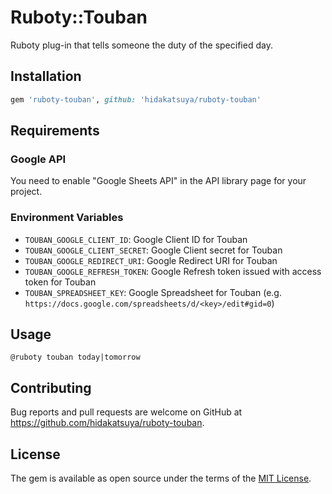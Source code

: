 # Ruboty::Touban

Ruboty plug-in that tells someone the duty of the specified day.

## Installation

```ruby
gem 'ruboty-touban', github: 'hidakatsuya/ruboty-touban'
```

## Requirements

### Google API

You need to enable "Google Sheets API" in the API library page for your project.

### Environment Variables

- `TOUBAN_GOOGLE_CLIENT_ID`: Google Client ID for Touban
- `TOUBAN_GOOGLE_CLIENT_SECRET`: Google Client secret for Touban
- `TOUBAN_GOOGLE_REDIRECT_URI`: Google Redirect URI for Touban
- `TOUBAN_GOOGLE_REFRESH_TOKEN`: Google Refresh token issued with access token for Touban
- `TOUBAN_SPREADSHEET_KEY`: Google Spreadsheet <key> for Touban (e.g. `https://docs.google.com/spreadsheets/d/<key>/edit#gid=0`)

## Usage

```
@ruboty touban today|tomorrow
```

## Contributing

Bug reports and pull requests are welcome on GitHub at https://github.com/hidakatsuya/ruboty-touban.

## License

The gem is available as open source under the terms of the [MIT License](https://opensource.org/licenses/MIT).
